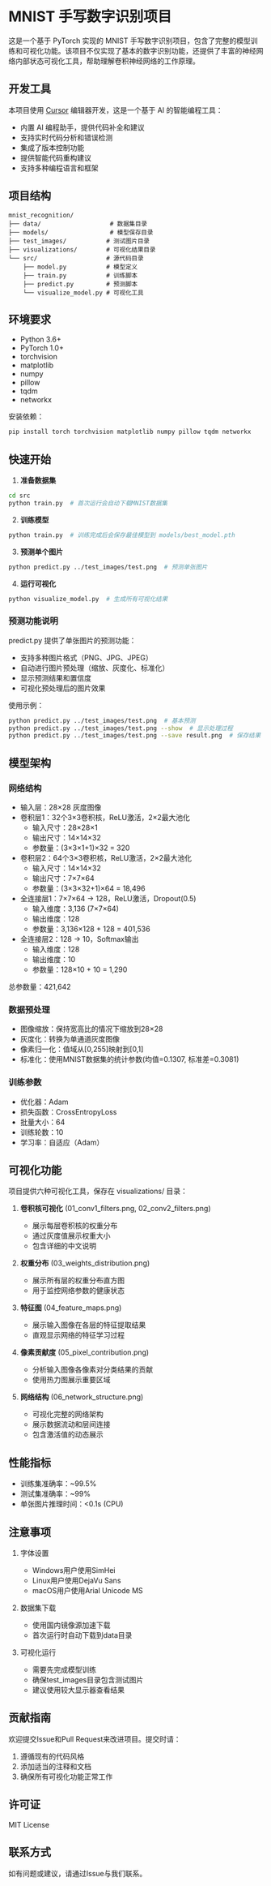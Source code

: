 # MNIST 手写数字识别项目

这是一个基于 PyTorch 实现的 MNIST 手写数字识别项目，包含了完整的模型训练和可视化功能。该项目不仅实现了基本的数字识别功能，还提供了丰富的神经网络内部状态可视化工具，帮助理解卷积神经网络的工作原理。

## 开发工具

本项目使用 [Cursor](https://cursor.sh/) 编辑器开发，这是一个基于 AI 的智能编程工具：
- 内置 AI 编程助手，提供代码补全和建议
- 支持实时代码分析和错误检测
- 集成了版本控制功能
- 提供智能代码重构建议
- 支持多种编程语言和框架

## 项目结构

```
mnist_recognition/
├── data/                   # 数据集目录
├── models/                 # 模型保存目录
├── test_images/           # 测试图片目录
├── visualizations/        # 可视化结果目录
└── src/                   # 源代码目录
    ├── model.py           # 模型定义
    ├── train.py           # 训练脚本
    ├── predict.py         # 预测脚本
    └── visualize_model.py # 可视化工具
```

## 环境要求

- Python 3.6+
- PyTorch 1.0+
- torchvision
- matplotlib
- numpy
- pillow
- tqdm
- networkx

安装依赖：
```bash
pip install torch torchvision matplotlib numpy pillow tqdm networkx
```

## 快速开始

1. **准备数据集**
```bash
cd src
python train.py  # 首次运行会自动下载MNIST数据集
```

2. **训练模型**
```bash
python train.py  # 训练完成后会保存最佳模型到 models/best_model.pth
```

3. **预测单个图片**
```bash
python predict.py ../test_images/test.png  # 预测单张图片
```

4. **运行可视化**
```bash
python visualize_model.py  # 生成所有可视化结果
```

### 预测功能说明
predict.py 提供了单张图片的预测功能：
- 支持多种图片格式（PNG、JPG、JPEG）
- 自动进行图片预处理（缩放、灰度化、标准化）
- 显示预测结果和置信度
- 可视化预处理后的图片效果

使用示例：
```bash
python predict.py ../test_images/test.png  # 基本预测
python predict.py ../test_images/test.png --show  # 显示处理过程
python predict.py ../test_images/test.png --save result.png  # 保存结果
```

## 模型架构

### 网络结构
- 输入层：28×28 灰度图像
- 卷积层1：32个3×3卷积核，ReLU激活，2×2最大池化
  * 输入尺寸：28×28×1
  * 输出尺寸：14×14×32
  * 参数量：(3×3×1+1)×32 = 320
- 卷积层2：64个3×3卷积核，ReLU激活，2×2最大池化
  * 输入尺寸：14×14×32
  * 输出尺寸：7×7×64
  * 参数量：(3×3×32+1)×64 = 18,496
- 全连接层1：7×7×64 → 128，ReLU激活，Dropout(0.5)
  * 输入维度：3,136 (7×7×64)
  * 输出维度：128
  * 参数量：3,136×128 + 128 = 401,536
- 全连接层2：128 → 10，Softmax输出
  * 输入维度：128
  * 输出维度：10
  * 参数量：128×10 + 10 = 1,290

总参数量：421,642

### 数据预处理
- 图像缩放：保持宽高比的情况下缩放到28×28
- 灰度化：转换为单通道灰度图像
- 像素归一化：值域从[0,255]映射到[0,1]
- 标准化：使用MNIST数据集的统计参数(均值=0.1307, 标准差=0.3081)

### 训练参数
- 优化器：Adam
- 损失函数：CrossEntropyLoss
- 批量大小：64
- 训练轮数：10
- 学习率：自适应（Adam）

## 可视化功能

项目提供六种可视化工具，保存在 visualizations/ 目录：

1. **卷积核可视化** (01_conv1_filters.png, 02_conv2_filters.png)
   - 展示每层卷积核的权重分布
   - 通过灰度值展示权重大小
   - 包含详细的中文说明

2. **权重分布** (03_weights_distribution.png)
   - 展示所有层的权重分布直方图
   - 用于监控网络参数的健康状态

3. **特征图** (04_feature_maps.png)
   - 展示输入图像在各层的特征提取结果
   - 直观显示网络的特征学习过程

4. **像素贡献度** (05_pixel_contribution.png)
   - 分析输入图像各像素对分类结果的贡献
   - 使用热力图展示重要区域

5. **网络结构** (06_network_structure.png)
   - 可视化完整的网络架构
   - 展示数据流动和层间连接
   - 包含激活值的动态展示

## 性能指标

- 训练集准确率：~99.5%
- 测试集准确率：~99%
- 单张图片推理时间：<0.1s (CPU)

## 注意事项

1. 字体设置
   - Windows用户使用SimHei
   - Linux用户使用DejaVu Sans
   - macOS用户使用Arial Unicode MS

2. 数据集下载
   - 使用国内镜像源加速下载
   - 首次运行时自动下载到data目录

3. 可视化运行
   - 需要先完成模型训练
   - 确保test_images目录包含测试图片
   - 建议使用较大显示器查看结果

## 贡献指南

欢迎提交Issue和Pull Request来改进项目。提交时请：
1. 遵循现有的代码风格
2. 添加适当的注释和文档
3. 确保所有可视化功能正常工作

## 许可证

MIT License

## 联系方式

如有问题或建议，请通过Issue与我们联系。
